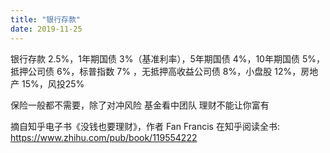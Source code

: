 ```yaml
---
title: "银行存款"
date: 2019-11-25
---
```


银行存款 2.5%，1年期国债 3%（基准利率），5年期国债 4%，10年期国债 5%，抵押公司债 6%，标普指数 7% ，无抵押高收益公司债 8%，小盘股 12%，房地产 15%，风投25%


保险一般都不需要，除了对冲风险
基金看中团队
理财不能让你富有


摘自知乎电子书《没钱也要理财》，作者 Fan Francis
在知乎阅读全书: https://www.zhihu.com/pub/book/119554222